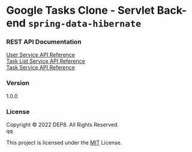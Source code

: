 # Google Tasks Clone - Servlet Back-end  `spring-data-hibernate`

### REST API Documentation
[User Service API Reference](https://documenter.getpostman.com/view/2805535/UyxnEkBp) <br>
[Task List Service API Reference](https://documenter.getpostman.com/view/2805535/Uyxoh3uc) <br>
[Task Service API Reference](https://documenter.getpostman.com/view/2805535/Uyxoj56p)

### Version
1.0.0

### License
Copyright © 2022 DEP8. All Rights Reserved. <br>qq

This project is licensed under the [MIT](LICENSE.txt) License.